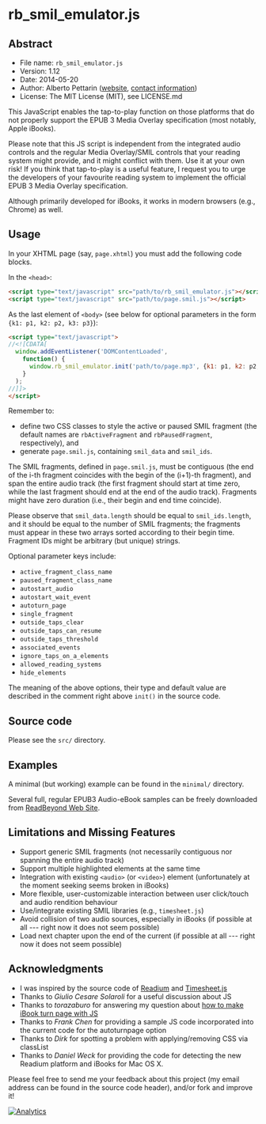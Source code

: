 # rb_smil_emulator.js 

## Abstract

* File name: `rb_smil_emulator.js`
* Version: 1.12
* Date: 2014-05-20
* Author: Alberto Pettarin ([website](http://www.albertopettarin.it/), [contact information](http://www.albertopettarin.it/contact.html))
* License: The MIT License (MIT), see LICENSE.md

This JavaScript enables the tap-to-play function on those platforms
that do not properly support the EPUB 3 Media Overlay specification
(most notably, Apple iBooks).

Please note that this JS script is independent from the integrated audio controls
and the regular Media Overlay/SMIL controls that your reading system might provide,
and it might conflict with them.
Use it at your own risk!
If you think that tap-to-play is a useful feature,
I request you to urge the developers of your favourite reading system to implement
the official EPUB 3 Media Overlay specification.

Although primarily developed for iBooks,
it works in modern browsers (e.g., Chrome) as well.


## Usage

In your XHTML page (say, `page.xhtml`) you must add the following code blocks.

In the `<head>`:
```HTML
<script type="text/javascript" src="path/to/rb_smil_emulator.js"></script>
<script type="text/javascript" src="path/to/page.smil.js"></script>
```

As the last element of `<body>`
(see below for optional parameters in the form `{k1: p1, k2: p2, k3: p3}`):
```HTML
<script type="text/javascript">
//<![CDATA[
  window.addEventListener('DOMContentLoaded', 
    function() {
      window.rb_smil_emulator.init('path/to/page.mp3', {k1: p1, k2: p2, k3: p3});
    }
  );
//]]>
</script>
```

Remember to:
* define two CSS classes to style the active or paused SMIL fragment
(the default names are `rbActiveFragment` and `rbPausedFragment`, respectively), and
* generate `page.smil.js`, containing `smil_data` and `smil_ids`.

The SMIL fragments, defined in `page.smil.js`,
must be contiguous
(the end of the i-th fragment coincides with
the begin of the (i+1)-th fragment),
and span the entire audio track
(the first fragment should start at time zero,
while the last fragment should end
at the end of the audio track).
Fragments might have zero duration
(i.e., their begin and end time coincide).

Please observe that `smil_data.length`
should be equal to `smil_ids.length`,
and it should be equal to the number of SMIL fragments;
the fragments must appear in these two arrays
sorted according to their begin time.
Fragment IDs might be arbitrary (but unique) strings.

Optional parameter keys include:
* `active_fragment_class_name`
* `paused_fragment_class_name`
* `autostart_audio`
* `autostart_wait_event`
* `autoturn_page`
* `single_fragment`
* `outside_taps_clear`
* `outside_taps_can_resume`
* `outside_taps_threshold`
* `associated_events`
* `ignore_taps_on_a_elements`
* `allowed_reading_systems`
* `hide_elements`

The meaning of the above options, their type and default value
are described in the comment right above `init()` in the source code.


## Source code

Please see the `src/` directory.


## Examples

A minimal (but working) example can be found in the `minimal/` directory.

Several full, regular EPUB3 Audio-eBook samples can be freely downloaded
from [ReadBeyond Web Site](https://readbeyond.it/ebooks.html).


## Limitations and Missing Features

* Support generic SMIL fragments (not necessarily contiguous nor spanning the entire audio track)
* Support multiple highlighted elements at the same time
* Integration with existing `<audio>` (or `<video>`) element (unfortunately at the moment seeking seems broken in iBooks)
* More flexible, user-customizable interaction between user click/touch and audio rendition behaviour
* Use/integrate existing SMIL libraries (e.g., `timesheet.js`)
* Avoid collision of two audio sources, especially in iBooks (if possible at all --- right now it does not seem possible)
* Load next chapter upon the end of the current (if possible at all --- right now it does not seem possible)


## Acknowledgments

* I was inspired by the source code of [Readium](http://readium.org/) and [Timesheet.js](http://wam.inrialpes.fr/timesheets/)
* Thanks to _Giulio Cesare Solaroli_ for a useful discussion about JS
* Thanks to _torazaburo_ for answering my question about [how to make iBook turn page with JS](http://stackoverflow.com/questions/16922631/make-ibooks-turn-page-in-reflow-mode-with-javascript-embedded-in-the-displayed)
* Thanks to _Frank Chen_ for providing a sample JS code incorporated into the current code for the autoturnpage option
* Thanks to _Dirk_ for spotting a problem with applying/removing CSS via classList
* Thanks to _Daniel Weck_ for providing the code for detecting the new Readium platform and iBooks for Mac OS X.

Please feel free to send me your feedback about this project
(my email address can be found in the source code header),
and/or fork and improve it!

[![Analytics](https://ga-beacon.appspot.com/UA-52776738-1/rb_smil_emulator)](http://www.albertopettarin.it)
